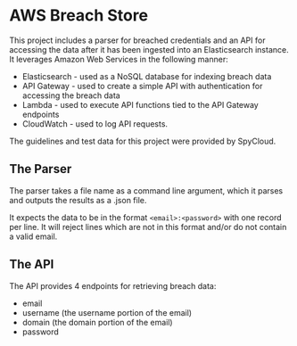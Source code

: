 # AWS Breach Store
This project includes a parser for breached credentials and an API for accessing the data after it has been ingested into an Elasticsearch instance. It leverages Amazon Web Services in the following manner:
* Elasticsearch - used as a NoSQL database for indexing breach data
* API Gateway - used to create a simple API with authentication for accessing the breach data
* Lambda - used to execute API functions tied to the API Gateway endpoints
* CloudWatch - used to log API requests.

The guidelines and test data for this project were provided by SpyCloud.

## The Parser
The parser takes a file name as a command line argument, which it parses and outputs the results as a .json file.

It expects the data to be in the format `<email>:<password>` with one record per line. It will reject lines which are not in this format and/or do not contain a valid email.

## The API
The API provides 4 endpoints for retrieving breach data:
* email
* username (the username portion of the email)
* domain (the domain portion of the email)
* password
